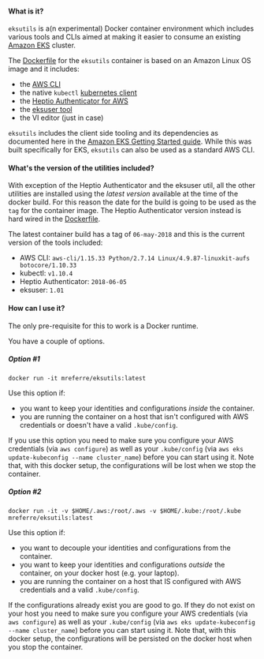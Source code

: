 #### What is it?

`eksutils` is a(n experimental) Docker container environment which includes various tools and CLIs aimed at making it easier to consume an existing [Amazon EKS](https://aws.amazon.com/eks/) cluster. 

The [Dockerfile](https://github.com/mreferre/eksutils/blob/master/Dockerfile) for the `eksutils` container is based on an Amazon Linux OS image and it includes:
- the [AWS CLI](https://aws.amazon.com/cli) 
- the native `kubectl` [kubernetes client](https://kubernetes.io/docs/tasks/tools/install-kubectl/)
- the [Heptio Authenticator for AWS](https://github.com/heptio/authenticator)
- the [eksuser tool](https://github.com/prabhatsharma/eksuser/blob/master/README.md)
- the VI editor (just in case) 

`eksutils` includes the client side tooling and its dependencies as documented here in the [Amazon EKS Getting Started guide](https://docs.aws.amazon.com/eks/latest/userguide/getting-started.html). While this was built specifically for EKS, `eksutils` can also be used as a standard AWS CLI.

#### What's the version of the utilities included?

With exception of the Heptio Authenticator and the eksuser util, all the other utilities are installed using the *latest version* available at the time of the docker build. For this reason the date for the build is going to be used as the `tag` for the container image. The Heptio Authenticator version instead is hard wired in the [Dockerfile](https://github.com/mreferre/eksutils/blob/master/Dockerfile).

The latest container build has a tag of `06-may-2018` and this is the current version of the tools included:
- AWS CLI: `aws-cli/1.15.33 Python/2.7.14 Linux/4.9.87-linuxkit-aufs botocore/1.10.33`
- kubectl: `v1.10.4`
- Heptio Authenticator: `2018-06-05` 
- eksuser: `1.01`

#### How can I use it?

The only pre-requisite for this to work is a Docker runtime. 

You have a couple of options. 

##### Option #1

`docker run -it mreferre/eksutils:latest`

Use this option if:

*  you want to keep your identities and configurations *inside* the container.
*  you are running the container on a host that isn't configured with AWS credentials or doesn't have a valid `.kube/config`. 

If you use this option you need to make sure you configure your AWS credentials (via `aws configure`) as well as your `.kube/config` (via `aws eks update-kubeconfig --name cluster_name`) before you can start using it. Note that, with this docker setup, the configurations will be lost when we stop the container.  

##### Option #2

`docker run -it -v $HOME/.aws:/root/.aws -v $HOME/.kube:/root/.kube mreferre/eksutils:latest` 

Use this option if:

* you want to decouple your identities and configurations from the container. 
* you want to keep your identities and configurations *outside* the container, on your docker host (e.g. your laptop).
* you are running the container on a host that IS configured with AWS credentials and a valid `.kube/config`. 

If the configurations already exist you are good to go. If they do not exist on your host you need to make sure you configure your AWS credentials (via `aws configure`) as well as your `.kube/config` (via `aws eks update-kubeconfig --name cluster_name`) before you can start using it. Note that, with this docker setup, the configurations will be persisted on the docker host when you stop the container. 

